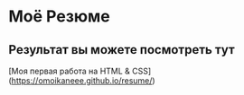 # Моё Резюме

## Результат вы можете посмотреть тут

[Моя первая работа на HTML & CSS] (https://omoikaneee.github.io/resume/)
